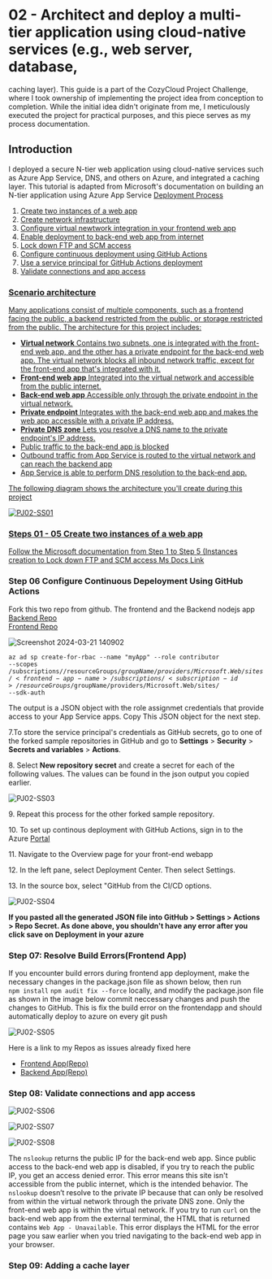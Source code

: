 # 02 - Architect and deploy a multi-tier application using cloud-native services (e.g., web server, database,
caching layer).
This guide is a part of the CozyCloud Project Challenge, where I took ownership of implementing the project idea from conception to completion. While the initial idea didn't originate from me, I meticulously executed the project for practical purposes, and this piece serves as my process documentation.
## Introduction
<p> I deployed a secure N-tier web application using cloud-native services such as Azure App Service, DNS, and others on     Azure, and integrated a caching layer. This tutorial is adapted from Microsoft's documentation on building an N-tier     application using Azure App Service <a href="https://learn.microsoft.com/en-us/azure/app-service/tutorial->Secure N-     tier Web App.</a>
</p>
## Prerequisite
. Active Azure Sub \
. Github account \
. VSCode 
## Azure Services used
* Azure App Service P1V3
* Azure Service Principal
* Azure Private DNS etc.
                                                                                                                                                                                                                                                                                            
## Deployment Process
1. Create two instances of a web app
2. Create network infrastructure
3. Configure virtual newtwork integration in your frontend web app
4. Enable deployment to back-end web app from internet
5. Lock down FTP and SCM access
6. Configure continuous deployment using GitHub Actions
7. Use a service principal for GitHub Actions deployment
8. Validate connections and app access



### Scenario architecture
<p>Many applications consist of multiple components, such as a frontend facing the public, a backend restricted from the public, or storage restricted from the public. The architecture for this project includes:</p>
                                                                                                                      <ul>
  <li><strong>Virtual network</strong>  Contains two subnets, one is integrated with the front-end web app, and the other has a private endpoint for the back-end web app. The virtual network blocks all inbound network traffic, except for the front-end app that's integrated with it.</li>
  <li><strong>Front-end web app</strong>  Integrated into the virtual network and accessible from the public internet.      </li>
  <li><strong>Back-end web app</strong>  Accessible only through the private endpoint in the virtual network.</li>
  <li><strong>Private endpoint</strong>  Integrates with the back-end web app and makes the web app accessible with a       private IP address.</li>
  <li><strong>Private DNS zone</strong>  Lets you resolve a DNS name to the private endpoint's IP address.</li>
  <li>Public traffic to the back-end app is blocked</li>
    <li>Outbound traffic from App Service is routed to the virtual network and can reach the backend app</li>
  <li>App Service is able to perform DNS resolution to the back-end app.</li>
</ul>
                                                                                                                                                         
<p>The following diagram shows the architecture you'll create during this project</p>

![PJ02-SS01](https://github.com/danieldgtal/azure-cloud-30-day-projects/assets/51647363/10e33597-92b8-415b-ad61-6550942ef31f)


### Steps 01 - 05 Create two instances of a web app
Follow the Microsoft documentation from Step 1 to Step 5 (Instances creation to Lock down FTP and SCM access
<a href="https://learn.microsoft.com/en-us/azure/app-service/tutorial-secure-ntier-app">Ms Docs Link</a>

### Step 06 Configure Continuous Depeloyment Using GitHub Actions
Fork this two repo from github. The frontend and the Backend nodejs app \
<a href="https://github.com/seligj95/nodejs-backend">Backend Repo</a> \
<a href="https://github.com/seligj95/nodejs-frontend">Frontend Repo</a>

![Screenshot 2024-03-21 140902](https://github.com/danieldgtal/azure-cloud-30-day-projects/assets/51647363/8de82020-c476-4cdc-a7fd-3b42825e39e5)

<code>az ad sp create-for-rbac --name "myApp" --role contributor --scopes /subscriptions/<subscription-id>/resourceGroups/$groupName/providers/Microsoft.Web/sites/<frontend-app-name> /subscriptions/<subscription-id>/resourceGroups/$groupName/providers/Microsoft.Web/sites/<backend-app-name> --sdk-auth</code>

<p>The output is a JSON object with the role assignmet credentials that provide access to your App Service apps. Copy This JSON object for the next step.</p>

<p>7.To store the service principal's credentials as GitHub secrets, go to one of the forked sample repositories in GitHub and go to <strong>Settings</strong> &gt; <strong>Security</strong> &gt; <strong>Secrets and variables</strong> &gt; <strong>Actions</strong>.</p>

<p>8. Select <strong>New repository secret</strong> and create a secret for each of the following values. The values can be found in the json output you copied earlier.</p>

![PJ02-SS03](https://github.com/danieldgtal/azure-cloud-30-day-projects/assets/51647363/13af97eb-6469-4434-ba52-cc15f692b1bf)

<p>9. Repeat this process for the other forked sample repository.</p>
<p>10. To set up continous deployment with GitHub Actions, sign in to the Azure <a href="portal.azure.com">Portal</a></p>
<p>11. Navigate to the Overview page for your front-end webapp </p>
<p>12. In the left pane, select Deployment Center. Then select Settings.</p>
<p>13. In the source box, select "GitHub from the CI/CD options.</p>

![PJ02-SS04](https://github.com/danieldgtal/azure-cloud-30-day-projects/assets/51647363/65614235-144d-45b4-989c-47d4f57d3283)

<strong>If you pasted all the generated JSON file into GitHub > Settings > Actions > Repo Secret. As done above, you shouldn't have any error after you click save on Deployment in your azure </strong> </br>

### Step 07: Resolve Build Errors(Frontend App)
<p>If you encounter build errors during frontend app deployment, make the necessary changes in the package.json file as shown below, then run </br>
<code>npm install</code>
  <code>npm audit fix --force</code> locally, and modify the package.json file as shown in the image below commit neccessary changes and push the changes to GitHub. This is fix the build error on the frontendapp and should automatically deploy to azure on every git push
</p>

  ![PJ02-SS05](https://github.com/danieldgtal/azure-cloud-30-day-projects/assets/51647363/20518d46-6e8a-4fd4-bbfb-a7f1571d2575)

<p>Here is a link to my Repos as issues already fixed here</p>
<ul>
  <li><a href="https://github.com/danieldgtal/nodejs-frontend">Frontend App(Repo)</a></li>
  <li><a href="https://github.com/danieldgtal/nodejs-backend">Backend App(Repo)</a></li>
</ul>

### Step 08: Validate connections and app access

![PJ02-SS06](https://github.com/danieldgtal/azure-cloud-30-day-projects/assets/51647363/74fdde1a-bfa7-4455-aa50-b466889ad80b)

![PJ02-SS07](https://github.com/danieldgtal/azure-cloud-30-day-projects/assets/51647363/21065323-0d69-4717-b5f1-ca066ff16bae)

![PJ02-SS08](https://github.com/danieldgtal/azure-cloud-30-day-projects/assets/51647363/7fc3bc68-cab9-4188-9641-d33e4951014c)

<p>The <code>nslookup</code> returns the public IP for the back-end web app. Since public access to the back-end web app is disabled, if you try to reach the public IP, you get an access denied error. This error means this site isn't accessible from the public internet, which is the intended behavior. The <code>nslookup</code> doesn’t resolve to the private IP because that can only be resolved from within the virtual network through the private DNS zone. Only the front-end web app is within the virtual network. If you try to run <code>curl</code> on the back-end web app from the external terminal, the HTML that is returned contains <code>Web App - Unavailable</code>. This error displays the HTML for the error page you saw earlier when you tried navigating to the back-end web app in your browser.</p>

### Step 09: Adding a cache layer 

